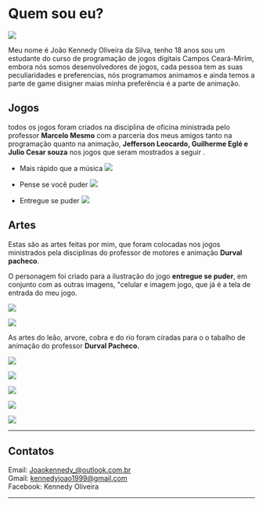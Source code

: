 

# Quem sou eu?
![](Kennedy.jpg)

Meu nome é João Kennedy Oliveira da Silva, tenho 18 anos sou um estudante do curso de programação de jogos digitais Campos Ceará-Mirim, embora nós somos desenvolvedores de jogos, cada pessoa tem as suas peculiaridades e preferencias, nós programamos animamos e ainda temos a parte de game disigner maias minha preferência é a parte de animação.



## Jogos

todos os jogos foram criados na disciplina de oficina ministrada pelo professor **Marcelo Mesmo** com a parceria dos meus amigos tanto na programação quanto na animação,  **Jefferson Leocardo,  Guilherme Eglé e  Julio Cesar souza** nos jogos que seram mostrados a seguir .

* Mais rápido que a música 
[![](mais-rapido-que-o-som.png)](https://jefferson141.github.io/Faster%20Than%20Song/)

* Pense se você puder
[![](pense-se-puder.png)](https://jefferson141.github.io/Pense%20se%20voc%C3%AA%20puder/)

* Entregue se puder
[![](Mão.png)](https://kkenedy.github.io/Entregue%20se%20puder/)

## Artes
Estas são as artes feitas por mim, que foram colocadas nos jogos ministrados pela disciplinas do professor de motores e animação **Durval pacheco**.


O personagem foi criado para a ilustração do jogo **entregue se puder**, em conjunto com as outras imagens, "celular e imagem jogo, que já é a tela de entrada do meu jogo.

![](Personagem.png)

![](Celular.png)

As artes do leão, arvore, cobra e do rio foram ciradas para o o tabalho de animação do professor **Durval Pacheco.**

![](Leão.png)

![](Arvore.png)

![](Cobra.png)

![](jogo.png)

![](Rio.png)


* * *

## Contatos

Email: Joaokennedy_@outlook.com.br  
Gmail: kennedyjoao1999@gmail.com  
Facebook: Kennedy Oliveira

* * *
